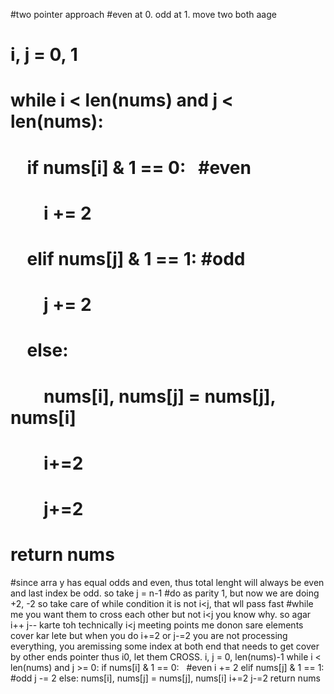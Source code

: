 #two pointer approach
#even at 0. odd at 1. move two both aage
# i, j = 0, 1
# while i < len(nums) and j < len(nums):
#     if nums[i] & 1 == 0:    #even
#         i += 2
#     elif nums[j] & 1 == 1:  #odd
#         j += 2
#     else:
#         nums[i], nums[j] = nums[j], nums[i]
#         i+=2
#         j+=2
# return nums
#since arra y has equal odds and even, thus total lenght will always be even and last index be odd. so take j = n-1
#do as parity 1, but now we are doing +2, -2 so take care of while condition it is not i<j, that wll pass fast
#while me you want them to cross each other but not i<j you know why. so agar i++ j-- karte toh technically i<j meeting points me donon sare elements cover kar lete but when you do i+=2 or j-=2 you are not processing everything, you aremissing some index at both end that needs to get cover by other ends pointer thus i<len and j>0, let them CROSS.
i, j = 0, len(nums)-1
while i < len(nums) and j >= 0:
if nums[i] & 1 == 0:    #even
i += 2
elif nums[j] & 1 == 1:  #odd
j -= 2
else:
nums[i], nums[j] = nums[j], nums[i]
i+=2
j-=2
return nums